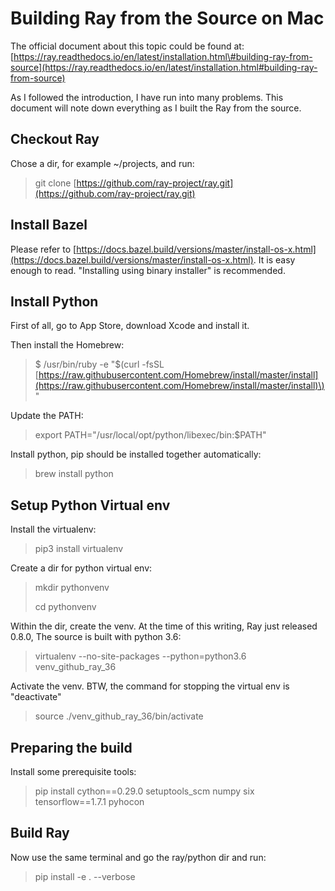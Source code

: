 # Building Ray from the Source on Mac

The official document about this topic could be found at: [https://ray.readthedocs.io/en/latest/installation.html\#building-ray-from-source](https://ray.readthedocs.io/en/latest/installation.html#building-ray-from-source)

As I followed the introduction, I have run into many problems. This document will note down everything as I built the Ray from the source.

## Checkout Ray

Chose a dir, for example ~/projects, and run:

> git clone [https://github.com/ray-project/ray.git](https://github.com/ray-project/ray.git)

## Install Bazel

Please refer to [https://docs.bazel.build/versions/master/install-os-x.html](https://docs.bazel.build/versions/master/install-os-x.html). It is easy enough to read. "Installing using binary installer" is recommended.

## Install Python

First of all, go to App Store, download Xcode and install it.

Then install the Homebrew:

> $ /usr/bin/ruby -e "$\(curl -fsSL [https://raw.githubusercontent.com/Homebrew/install/master/install](https://raw.githubusercontent.com/Homebrew/install/master/install)\)"

Update the PATH:

> export PATH="/usr/local/opt/python/libexec/bin:$PATH"

Install python, pip should be installed together automatically:

> brew install python

## Setup Python Virtual env

Install the virtualenv:

> pip3 install virtualenv

Create a dir for python virtual env:

> mkdir pythonvenv
>
> cd pythonvenv

Within the dir, create the venv. At the time of this writing, Ray just released 0.8.0, The source is built with python 3.6:

> virtualenv --no-site-packages --python=python3.6 venv\_github\_ray\_36

Activate the venv. BTW, the command for stopping the virtual env is "deactivate"

> source ./venv\_github\_ray\_36/bin/activate

## Preparing the build

Install some prerequisite tools:

> pip install cython==0.29.0 setuptools\_scm numpy six tensorflow==1.7.1 pyhocon

## Build Ray

Now use the same terminal and go the ray/python dir and run:

> pip install -e . --verbose







